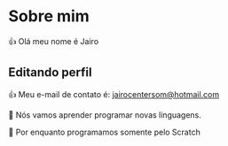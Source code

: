 # Sobre mim 
:+1: Olá meu nome é Jairo
## Editando perfil
:+1: Meu e-mail de contato é: jairocentersom@hotmail.com

👀 Nós vamos aprender programar novas linguagens.

👀 Por enquanto programamos somente pelo Scratch


<!---
jairocenter/jairocenter is a ✨ special ✨ repository because its `README.md` (this file) appears on your GitHub profile.
You can click the Preview link to take a look at your changes.
--->
